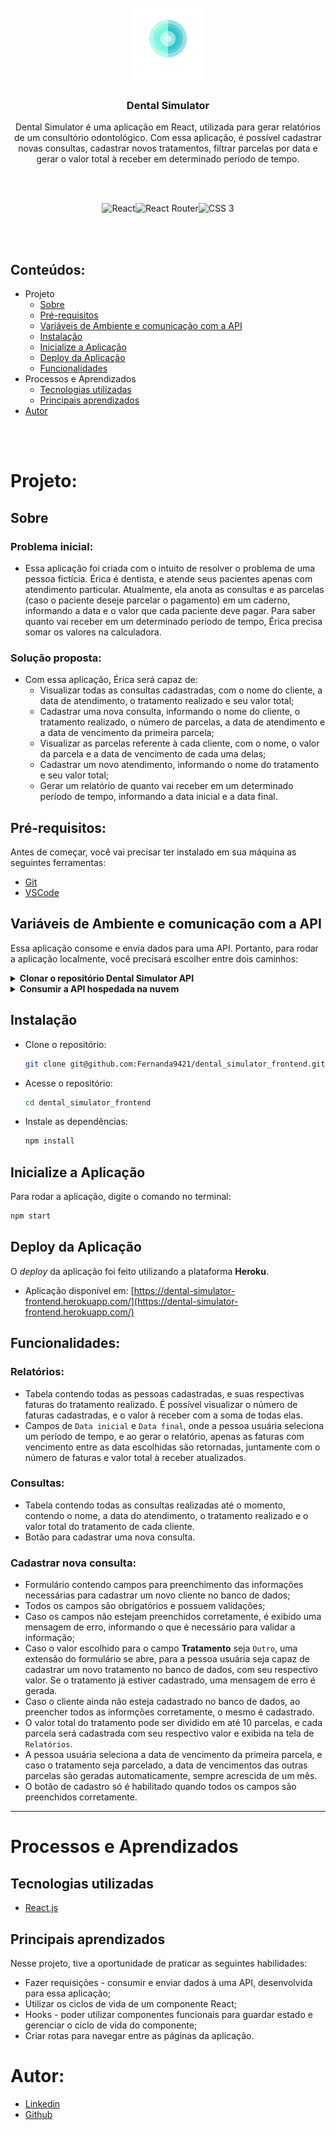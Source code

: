 <br />
<div align="center">
  <img src="src/assets/logo.png" alt="Logo" width="120" height="120">

  <h3 align="center">Dental Simulator</h3>
  <p align="center">
    Dental Simulator é uma aplicação em React, utilizada para gerar relatórios de um consultório odontológico. Com essa aplicação, é possível cadastrar novas consultas, cadastrar novos tratamentos, filtrar parcelas por data e gerar o valor total à receber em determinado período de tempo.
  </p>
  <br />
  <br />
    <p><img src="https://img.shields.io/badge/react-%2320232a.svg?style=for-the-badge&logo=react&logoColor=%2361DAFB" alt="React"><img src="https://img.shields.io/badge/React_Router-CA4245?style=for-the-badge&logo=react-router&logoColor=white" alt="React Router"><img src="https://img.shields.io/badge/CSS3-1572B6?style=for-the-badge&logo=css3&logoColor=white" alt="CSS 3"></p>
</div>
<br />
<br />

## Conteúdos:

- Projeto
  - [Sobre](#sobre)
  - [Pré-requisitos](#pré-requisitos)
  - [Variáveis de Ambiente e comunicação com a API](#variáveis-de-ambiente-e-comunicação-com-a-api)
  - [Instalação](#instalação)
  - [Inicialize a Aplicação](#inicialize-a-aplicação)
  - [Deploy da Aplicação](#deploy-da-aplicação)
  - [Funcionalidades](#funcionalidades)
- Processos e Aprendizados
  - [Tecnologias utilizadas](#tecnologias-utilizadas)
  - [Principais aprendizados](#principais-aprendizados)
- [Autor](#autor)

<br />
<br />

# Projeto:

## Sobre

### Problema inicial:
  - Essa aplicação foi criada com o intuito de resolver o problema de uma pessoa fictícia.
  Érica é dentista, e atende seus pacientes apenas com atendimento particular.
  Atualmente, ela anota as consultas e as parcelas (caso o paciente deseje parcelar o pagamento) em um caderno, informando a data e o valor que cada paciente deve pagar.
  Para saber quanto vai receber em um determinado período de tempo, Érica precisa somar os valores na calculadora.

### Solução proposta:
  - Com essa aplicação, Érica será capaz de:
    - Visualizar todas as consultas cadastradas, com o nome do cliente, a data de atendimento, o tratamento realizado e seu valor total;
    - Cadastrar uma nova consulta, informando o nome do cliente, o tratamento realizado, o número de parcelas, a data de atendimento e a data de vencimento da primeira parcela;
    - Visualizar as parcelas referente à cada cliente, com o nome, o valor da parcela e a data de vencimento de cada uma delas;
    - Cadastrar um novo atendimento, informando o nome do tratamento e seu valor total;
    - Gerar um relatório de quanto vai receber em um determinado período de tempo, informando a data inicial e a data final.

## Pré-requisitos:
Antes de começar, você vai precisar ter instalado em sua máquina as seguintes ferramentas:
- [Git](https://git-scm.com)
- [VSCode](https://code.visualstudio.com/)

## Variáveis de Ambiente e comunicação com a API
Essa aplicação consome e envia dados para uma API. Portanto, para rodar a aplicação localmente, você precisará escolher entre dois caminhos:

<details>
  <summary><strong>Clonar o repositório Dental Simulator API</strong></summary><br />

  - Acesse [esse repositório](https://github.com/Fernanda9421/dental_simulator_backend) e siga o passo a passo descrito no README;
  - Configure as variáveis de ambiente:
    - Na raiz do projeto, crie uma arquivo nomeado como `.env`
    - Dentro dele, insira as seguintes informações:
    ```
    REACT_APP_BACKEND_BASE_URL=http://localhost
    REACT_APP_BACKEND_PORT=3001
    ```
  - Siga para a seção [Instalação](#instalação)

  **Observação: as duas aplicações devem estar rodando para que tudo funcione corretamente.**
</details>

<details>
  <summary><strong>Consumir a API hospedada na nuvem</strong></summary><br />

  - Configure as variáveis de ambiente:
    - Na raiz do projeto, crie uma arquivo nomeado como `.env`
    - Dentro dele, insira as seguintes informações:
    ```
    REACT_APP_BACKEND_BASE_URL=https://dental-simulator-backend.herokuapp.com
    REACT_APP_BACKEND_PORT=443
    ```
  - Siga para a seção [Instalação](#instalação)
</details>

## Instalação
- Clone o repositório:
  ```bash
  git clone git@github.com:Fernanda9421/dental_simulator_frontend.git
  ```
- Acesse o repositório:
  ```bash
  cd dental_simulator_frontend
  ```
- Instale as dependências:
  ```bash
  npm install
  ```

## Inicialize a Aplicação
  Para rodar a aplicação, digite o comando no terminal:
  ```bash
  npm start
  ```

## Deploy da Aplicação
O *deploy* da aplicação foi feito utilizando a plataforma **Heroku**.

- Aplicação disponível em:
[https://dental-simulator-frontend.herokuapp.com/](https://dental-simulator-frontend.herokuapp.com/)

## Funcionalidades:

### Relatórios:
- Tabela contendo todas as pessoas cadastradas, e suas respectivas faturas do tratamento realizado.
É possível visualizar o número de faturas cadastradas, e o valor à receber com a soma de todas elas.
- Campos de `Data inicial` e `Data final`, onde a pessoa usuária seleciona um período de tempo, e ao gerar o relatório, apenas as faturas com vencimento entre as data escolhidas são retornadas, juntamente com o número de faturas e valor total à receber atualizados.

### Consultas:
- Tabela contendo todas as consultas realizadas até o momento, contendo o nome, a data do atendimento, o tratamento realizado e o valor total do tratamento de cada cliente.
- Botão para cadastrar uma nova consulta.

### Cadastrar nova consulta:
- Formulário contendo campos para preenchimento das informações necessárias para cadastrar um novo cliente no banco de dados;
- Todos os campos são obrigatórios e possuem validações;
- Caso os campos não estejam preenchidos corretamente, é exibido uma mensagem de erro, informando o que é necessário para validar a informação;
- Caso o valor escolhido para o campo **Tratamento** seja `Outro`, uma extensão do formulário se abre, para a pessoa usuária seja capaz de cadastrar um novo tratamento no banco de dados, com seu respectivo valor. Se o tratamento já estiver cadastrado, uma mensagem de erro é gerada.
- Caso o cliente ainda não esteja cadastrado no banco de dados, ao preencher todos as informções corretamente, o mesmo é cadastrado.
- O valor total do tratamento pode ser dividido em até 10 parcelas, e cada parcela será cadastrada com seu respectivo valor e exibida na tela de `Relatórios`.
- A pessoa usuária seleciona a data de vencimento da primeira parcela, e caso o tratamento seja parcelado, a data de vencimentos das outras parcelas são geradas automaticamente, sempre acrescida de um mês.
- O botão de cadastro só é habilitado quando todos os campos são preenchidos corretamente.

---

# Processos e Aprendizados

## Tecnologias utilizadas
- [React.js](https://reactjs.org/docs/getting-started.html)

## Principais aprendizados
Nesse projeto, tive a oportunidade de praticar as seguintes habilidades:
- Fazer requisições - consumir e enviar dados à uma API, desenvolvida para essa aplicação;
- Utilizar os ciclos de vida de um componente React;
- Hooks - poder utilizar componentes funcionais para guardar estado e gerenciar o ciclo de vida do componente;
- Criar rotas para navegar entre as páginas da aplicação.

# Autor:
- [Linkedin](https://www.linkedin.com/in/fernandaacarvalho/)
- [Github](https://github.com/Fernanda9421)